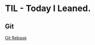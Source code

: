 # TIL - Today I Leaned.

## Git
[Git Rebase](https://github.com/gnsehs/TIL/blob/master/GIt/Git-rebase.md)

